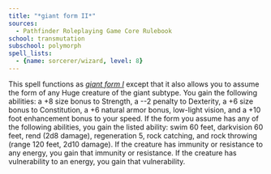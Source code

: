```yaml
---
title: "*giant form II*"
sources:
  - Pathfinder Roleplaying Game Core Rulebook
school: transmutation
subschool: polymorph
spell_lists:
  - {name: sorcerer/wizard, level: 8}
---
```


This spell functions as [*giant form I*](/spells/giant-form-i/) except that it also allows you to assume the form of any Huge creature of the giant subtype. You gain the following abilities: a +8 size bonus to Strength, a --2 penalty to Dexterity, a +6 size bonus to Constitution, a +6 natural armor bonus, low-light vision, and a +10 foot enhancement bonus to your speed. If the form you assume has any of the following abilities, you gain the listed ability: swim 60 feet, darkvision 60 feet, rend (2d8 damage), regeneration 5, rock catching, and rock throwing (range 120 feet, 2d10 damage). If the creature has immunity or resistance to any energy, you gain that immunity or resistance. If the creature has vulnerability to an energy, you gain that vulnerability.
